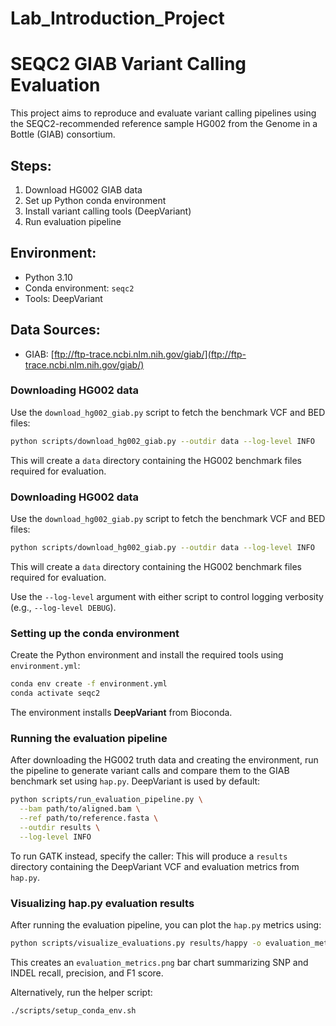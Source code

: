 # Lab_Introduction_Project

# SEQC2 GIAB Variant Calling Evaluation

This project aims to reproduce and evaluate variant calling pipelines using the SEQC2-recommended reference sample HG002 from the Genome in a Bottle (GIAB) consortium.

## Steps:
1. Download HG002 GIAB data
2. Set up Python conda environment
3. Install variant calling tools (DeepVariant)
4. Run evaluation pipeline

## Environment:
- Python 3.10
- Conda environment: `seqc2`
- Tools: DeepVariant

## Data Sources:
- GIAB: [ftp://ftp-trace.ncbi.nlm.nih.gov/giab/](ftp://ftp-trace.ncbi.nlm.nih.gov/giab/)

### Downloading HG002 data

Use the `download_hg002_giab.py` script to fetch the benchmark VCF and BED files:

```bash
python scripts/download_hg002_giab.py --outdir data --log-level INFO
```

This will create a `data` directory containing the HG002 benchmark files required for evaluation.


### Downloading HG002 data

Use the `download_hg002_giab.py` script to fetch the benchmark VCF and BED files:

```bash
python scripts/download_hg002_giab.py --outdir data --log-level INFO
```

This will create a `data` directory containing the HG002 benchmark files required for evaluation.

Use the `--log-level` argument with either script to control logging verbosity
(e.g., `--log-level DEBUG`).

### Setting up the conda environment

Create the Python environment and install the required tools using `environment.yml`:

```bash
conda env create -f environment.yml
conda activate seqc2
```

The environment installs **DeepVariant** from Bioconda.

### Running the evaluation pipeline

After downloading the HG002 truth data and creating the environment,
run the pipeline to generate variant calls and compare them to the GIAB
benchmark set using `hap.py`. DeepVariant is used by default:

```bash
python scripts/run_evaluation_pipeline.py \
  --bam path/to/aligned.bam \
  --ref path/to/reference.fasta \
  --outdir results \
  --log-level INFO
```


To run GATK instead, specify the caller:
This will produce a `results` directory containing the DeepVariant VCF and
evaluation metrics from `hap.py`.
### Visualizing hap.py evaluation results

After running the evaluation pipeline, you can plot the `hap.py` metrics using:

```bash
python scripts/visualize_evaluations.py results/happy -o evaluation_metrics.png
```

This creates an `evaluation_metrics.png` bar chart summarizing SNP and INDEL recall, precision, and F1 score.

Alternatively, run the helper script:

```bash
./scripts/setup_conda_env.sh
```
